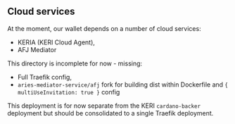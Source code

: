## Cloud services
At the moment, our wallet depends on a number of cloud services:
- KERIA (KERI Cloud Agent),
- AFJ Mediator

This directory is incomplete for now - missing:
- Full Traefik config,
- `aries-mediator-service/afj` fork for building dist within Dockerfile and `{ multiUseInvitation: true }` config

This deployment is for now separate from the KERI `cardano-backer` deployment but should be consolidated to a single Traefik deployment.
